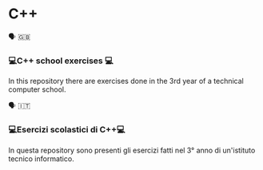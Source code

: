# C++

🗣️ 🇬🇧
### 💻C++ school exercises 💻
In this repository there are exercises done in the 3rd year of a technical computer school.

🗣️ 🇮🇹
### 💻Esercizi scolastici di C++💻
In questa repository sono presenti gli esercizi fatti nel 3° anno di un'istituto tecnico informatico.
